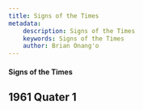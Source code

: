 ```yaml
---
title: Signs of the Times
metadata:
    description: Signs of the Times
    keywords: Signs of the Times
    author: Brian Onang'o
---
```


#### Signs of the Times

## 1961 Quater 1

